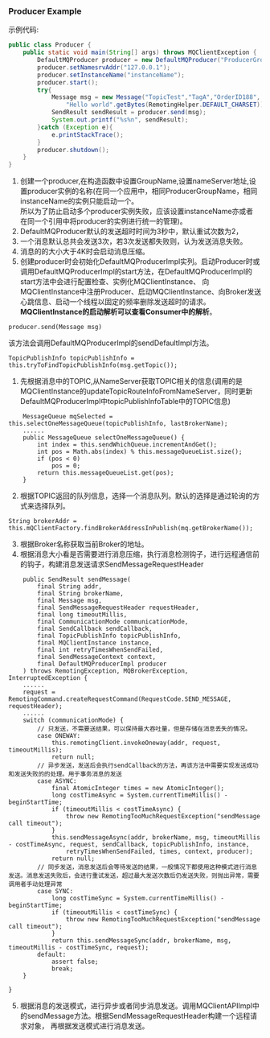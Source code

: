 ### Producer Example    
示例代码:
```java
public class Producer {
    public static void main(String[] args) throws MQClientException {
        DefaultMQProducer producer = new DefaultMQProducer("ProducerGroupName");
        producer.setNamesrvAddr("127.0.0.1");
        producer.setInstanceName("instanceName");
        producer.start();
        try{
            Message msg = new Message("TopicTest","TagA","OrderID188",
                "Hello world".getBytes(RemotingHelper.DEFAULT_CHARSET));
            SendResult sendResult = producer.send(msg);
            System.out.printf("%s%n", sendResult);
        }catch (Exception e){
            e.printStackTrace();
        }
        producer.shutdown();
    }
}
```
1. 创建一个producer,在构造函数中设置GroupName,设置nameServer地址,设置producer实例的名称(在同一个应用中，相同ProducerGroupName，相同instanceName的实例只能启动一个。    
所以为了防止启动多个producer实例失败，应该设置instanceName亦或者 在同一个引用中将producer的实例进行统一的管理)。  
2. DefaultMQProducer默认的发送超时时间为3秒中，默认重试次数为2，
3. 一个消息默认总共会发送3次，若3次发送都失败则，认为发送消息失败。     
4. 消息的的大小大于4K时会启动消息压缩。    
5. 创建producer时会初始化DefaultMQProducerImpl实列。启动Producer时或调用DefaultMQProducerImpl的start方法，在DefaultMQProducerImpl的start方法中会进行配置检查、实例化MQClientInstance、
向MQClientInstance中注册Producer、启动MQClientInstance、向Broker发送心跳信息、启动一个线程以固定的频率删除发送超时的请求。**MQClientInstance的启动解析可以查看Consumer中的解析**。    


```
producer.send(Message msg)
```

该方法会调用DefaultMQProducerImpl的sendDefaultImpl方法。
```
TopicPublishInfo topicPublishInfo = this.tryToFindTopicPublishInfo(msg.getTopic());
```
1. 先根据消息中的TOPIC,从NameServer获取TOPIC相关的信息(调用的是MQClientInstance的updateTopicRouteInfoFromNameServer，同时更新DefaultMQProducerImpl中topicPublishInfoTable中的TOPIC信息)
```
    MessageQueue mqSelected = this.selectOneMessageQueue(topicPublishInfo, lastBrokerName);
    ......   
    public MessageQueue selectOneMessageQueue() {
        int index = this.sendWhichQueue.incrementAndGet();
        int pos = Math.abs(index) % this.messageQueueList.size();
        if (pos < 0)
            pos = 0;
        return this.messageQueueList.get(pos);
    }
```
2. 根据TOPIC返回的队列信息，选择一个消息队列。默认的选择是通过轮询的方式来选择队列。
```
String brokerAddr = this.mQClientFactory.findBrokerAddressInPublish(mq.getBrokerName());
```
3. 根据Broker名称获取当前Broker的地址。
4. 根据消息大小看是否需要进行消息压缩，执行消息检测钩子，进行远程通信前的钩子，构建消息发送请求SendMessageRequestHeader
```
    public SendResult sendMessage(
        final String addr,
        final String brokerName,
        final Message msg,
        final SendMessageRequestHeader requestHeader,
        final long timeoutMillis,
        final CommunicationMode communicationMode,
        final SendCallback sendCallback,
        final TopicPublishInfo topicPublishInfo,
        final MQClientInstance instance,
        final int retryTimesWhenSendFailed,
        final SendMessageContext context,
        final DefaultMQProducerImpl producer
    ) throws RemotingException, MQBrokerException, InterruptedException {
    ......
    request = RemotingCommand.createRequestCommand(RequestCode.SEND_MESSAGE, requestHeader);
    ......
    switch (communicationMode) {
        // 只发送，不需要送结果，可以保持最大吞吐量，但是存储在消息丢失的情况。
        case ONEWAY:
            this.remotingClient.invokeOneway(addr, request, timeoutMillis);
            return null;
        // 异步发送，发送后会执行sendCallback的方法，再该方法中需要实现发送成功和发送失败的的处理。用于事务消息的发送
        case ASYNC:
            final AtomicInteger times = new AtomicInteger();
            long costTimeAsync = System.currentTimeMillis() - beginStartTime;
            if (timeoutMillis < costTimeAsync) {
                throw new RemotingTooMuchRequestException("sendMessage call timeout");
            }
            this.sendMessageAsync(addr, brokerName, msg, timeoutMillis - costTimeAsync, request, sendCallback, topicPublishInfo, instance,
                retryTimesWhenSendFailed, times, context, producer);
            return null;
        // 同步发送，消息发送后会等待发送的结果，一般情况下都使用这种模式进行消息发送。消息发送失败后，会进行重试发送，超过最大发送次数后仍发送失败，则抛出异常，需要调用者手动处理异常
        case SYNC:
            long costTimeSync = System.currentTimeMillis() - beginStartTime;
            if (timeoutMillis < costTimeSync) {
                throw new RemotingTooMuchRequestException("sendMessage call timeout");
            }
            return this.sendMessageSync(addr, brokerName, msg, timeoutMillis - costTimeSync, request);
        default:
            assert false;
            break;
    }

}
```
5. 根据消息的发送模式，进行异步或者同步消息发送。调用MQClientAPIImpl中的sendMessage方法。根据SendMessageRequestHeader构建一个远程请求对象，
再根据发送模式进行消息发送。





